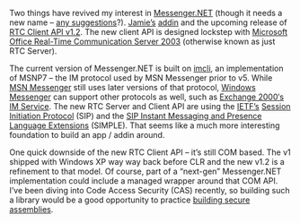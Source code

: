 Two things have revived my interest in
[Messenger.NET](prj_messenger.aspx) (though it needs a new name – [any
suggestions](mailto:devhawk@outlook.com)?).
[Jamie’s](http://weblogs.asp.net/NUnitAddin/) [addin](http://www.managedaddins.net/gallery/)
and the upcoming release of [RTC Client API
v1.2](http://msdn.microsoft.com/library/en-us/rtcclnt/rtc/real_time_communications_rtc_client_start_page.asp).
The new client API is designed lockstep with [Microsoft Office Real-Time
Communication Server
2003](http://www.microsoft.com/office/preview/rtcserver/default.asp)
(otherwise known as just RTC Server).

The current version of Messenger.NET is built on
[imcli](http://www.sellsbrothers.com/tools/#imcli), an implementation of
MSNP7 – the IM protocol used by MSN Messenger prior to v5. While [MSN
Messenger](http://messenger.msn.com/) still uses later versions of that
protocol, [Windows
Messenger](http://www.microsoft.com/windowsxp/windowsmessenger/default.asp)
can support other protocols as well, such as [Exchange 2000′s IM
Service](http://www.microsoft.com/exchange/evaluation/features/instantmessage.asp).
The new RTC Server and Client API are using the
[IETF’s](http://www.ietf.org/home.html) [Session Initiation
Protocol](http://www.ietf.org/html.charters/sip-charter.html) (SIP) and
the [SIP Instant Messaging and Presence Language
Extensions](http://www.ietf.org/html.charters/simple-charter.html)
(SIMPLE). That seems like a much more interesting foundation to build an
app / addin around.

One quick downside of the new RTC Client API – it’s still COM based. The
v1 shipped with Windows XP way way back before CLR and the new v1.2 is a
refinement to that model. Of course, part of a “next-gen” Messenger.NET
implementation could include a managed wrapper around that COM API. I’ve
been diving into Code Access Security (CAS) recently, so building such a
library would be a good opportunity to practice [building secure
assemblies](http://msdn.microsoft.com/security/default.aspx?pull=/library/en-us/dnnetsec/html/THCMCh07.asp).
